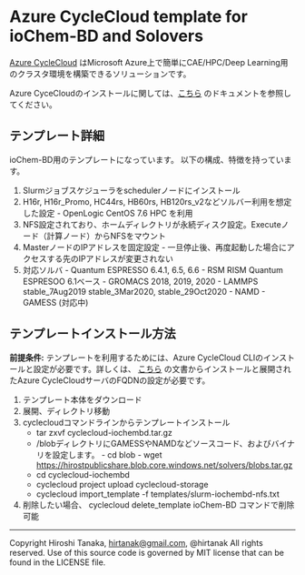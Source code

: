 # Azure CycleCloud template for ioChem-BD and Solovers

[Azure CycleCloud](https://docs.microsoft.com/en-us/azure/cyclecloud/) はMicrosoft Azure上で簡単にCAE/HPC/Deep Learning用のクラスタ環境を構築できるソリューションです。

Azure CyceCloudのインストールに関しては、[こちら](https://docs.microsoft.com/en-us/azure/cyclecloud/quickstart-install-cyclecloud) のドキュメントを参照してください。

## テンプレート詳細
ioChem-BD用のテンプレートになっています。
以下の構成、特徴を持っています。

1. Slurmジョブスケジューラをschedulerノードにインストール
1. H16r, H16r_Promo, HC44rs, HB60rs, HB120rs_v2などソルバー利用を想定した設定
         - OpenLogic CentOS 7.6 HPC を利用 
1. NFS設定されており、ホームディレクトリが永続ディスク設定。Executeノード（計算ノード）からNFSをマウント
1. MasterノードのIPアドレスを固定設定
         - 一旦停止後、再度起動した場合にアクセスする先のIPアドレスが変更されない
1. 対応ソルバ
         - Quantum ESPRESSO 6.4.1, 6.5, 6.6
         - RSM RISM Quantum ESPRESOO 6.1ベース
         - GROMACS 2018, 2019, 2020
         - LAMMPS stable_7Aug2019
    stable_3Mar2020, stable_29Oct2020 
         - NAMD
         - GAMESS (対応中)

## テンプレートインストール方法

**前提条件:** テンプレートを利用するためには、Azure CycleCloud CLIのインストールと設定が必要です。詳しくは、 [こちら](https://docs.microsoft.com/en-us/azure/cyclecloud/install-cyclecloud-cli) の文書からインストールと展開されたAzure CycleCloudサーバのFQDNの設定が必要です。

1. テンプレート本体をダウンロード
1. 展開、ディレクトリ移動
1. cyclecloudコマンドラインからテンプレートインストール 
   - tar zxvf cyclecloud-iochembd<version>.tar.gz
   - /blobディレクトリにGAMESSやNAMDなどソースコード、およびバイナリを設定します。
         - cd blob
         - wget https://hirostpublicshare.blob.core.windows.net/solvers/blobs.tar.gz
   - cd cyclecloud-iochembd<version>
   - cyclecloud project upload cyclecloud-storage
   - cyclecloud import_template -f templates/slurm-iochembd-nfs.txt
1. 削除したい場合、 cyclecloud delete_template ioChem-BD コマンドで削除可能

***
Copyright Hiroshi Tanaka, hirtanak@gmail.com, @hirtanak All rights reserved.
Use of this source code is governed by MIT license that can be found in the LICENSE file.
